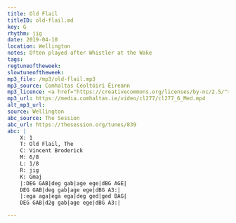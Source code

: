 ```yaml
---
title: Old Flail
titleID: old-flail.md
key: G
rhythm: jig
date: 2019-04-10
location: Wellington
notes: Often played after Whistler at the Wake
tags:
regtuneoftheweek:
slowtuneoftheweek:
mp3_file: /mp3/old-flail.mp3
mp3_source: Comhaltas Ceoltóirí Éireann
mp3_licence: <a href="https://creativecommons.org/licenses/by-nc/2.5/">CC-BY-NC-2.5</a>
mp3_url: https://media.comhaltas.ie/video/cl277/cl277_6_Med.mp4
alt_mp3_url:
source: Wellington
abc_source: The Session
abc_url: https://thesession.org/tunes/839
abc: |
    X: 1
    T: Old Flail, The
    C: Vincent Broderick
    M: 6/8
    L: 1/8
    R: jig
    K: Gmaj
    |:DEG GAB|deg gab|age ege|dBG AGE|
    DEG GAB|deg gab|age ege|dBG A3:|
    |:ega aga|ega ega|deg ged|ged BAG|
    DEG GAB|d2g gab|age ege|dBG A3:|

---
```

